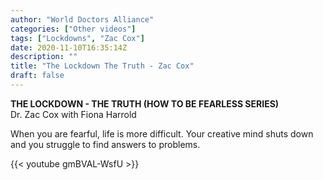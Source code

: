 ```yaml
---
author: "World Doctors Alliance"
categories: ["Other videos"]
tags: ["Lockdowns", "Zac Cox"]
date: 2020-11-10T16:35:14Z
description: ""
title: "The Lockdown The Truth - Zac Cox"
draft: false
---
```


**THE LOCKDOWN - THE TRUTH (HOW TO BE FEARLESS SERIES)**   
Dr. Zac Cox with  Fiona Harrold

When you are fearful, life is more difficult. Your creative mind shuts down and you struggle to find answers to problems. 

{{< youtube gmBVAL-WsfU >}}